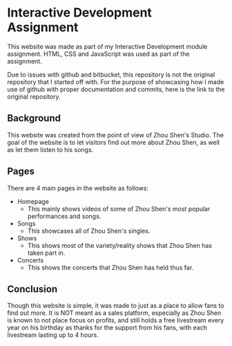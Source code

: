 # Interactive Development Assignment

This website was made as part of my Interactive Development module assignment. HTML, CSS and JavaScript was used as part of the assignment. 

Due to issues with github and bitbucket, this repository is not the original repository that I started off with. For the purpose of showcasing how I made use of github with proper documentation and commits, here is the link to the original repository. 

[](https://github.com/pikanotjx/id-assignment)

## Background

This website was created from the point of view of Zhou Shen's Studio. The goal of the website is to let visitors find out more about Zhou Shen, as well as let them listen to his songs. 

## Pages

There are 4 main pages in the website as follows: 
- Homepage
  - This mainly shows videos of some of Zhou Shen's most popular performances and songs. 
- Songs
  - This showcases all of Zhou Shen's singles. 
- Shows
  - This shows most of the variety/reality shows that Zhou Shen has taken part in. 
- Concerts
  - This shows the concerts that Zhou Shen has held thus far. 

## Conclusion

Though this website is simple, it was made to just as a place to allow fans to find out more. It is NOT meant as a sales platform, especially as Zhou Shen is known to not place focus on profits, and still holds a free livestream every year on his birthday as thanks for the support from his fans, with each livestream lasting up to 4 hours. 